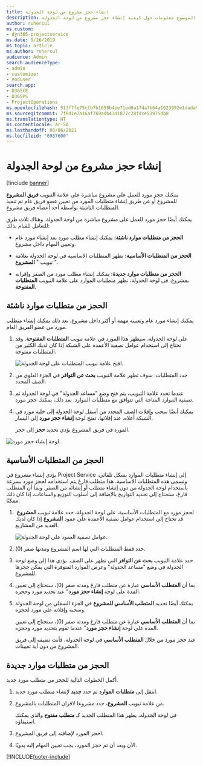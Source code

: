 ```yaml
---
title: إنشاء حجز مشروع من لوحة الجدولة
description: يقدم هذا الموضوع معلومات حول كيفية إنشاء حجز مشروع من لوحة الجدولة.
author: ruhercul
ms.custom:
- dyn365-projectservice
ms.date: 9/26/2019
ms.topic: article
ms.author: ruhercul
audience: Admin
search.audienceType:
- admin
- customizer
- enduser
search.app:
- D365CE
- D365PS
- ProjectOperations
ms.openlocfilehash: 513f7fe75cfb7b1658b4be71ed0a17da7b64a1023992e1dada9adca8f0dbf21e
ms.sourcegitcommit: 7f8d1e7a16af769adb43d1877c28fdce53975db8
ms.translationtype: HT
ms.contentlocale: ar-SA
ms.lasthandoff: 08/06/2021
ms.locfileid: "6987600"
---
```

# <a name="create-a-project-booking-from-the-schedule-board"></a>إنشاء حجز مشروع من لوحة الجدولة

[!include [banner](../includes/psa-now-project-operations.md)]

يمكنك حجز مورد للعمل على مشروع مباشرة على علامة التبويب **فريق المشروع** للمشروع أو عن طريق إنشاء متطلبات المورد من تعيين عضو فريق عام ثم تنفيذ المتطلبات الناشئة بواسطة أحد أعضاء فريق مشروع.

يمكنك أيضًا حجز مورد للعمل على مشروع مباشرة من لوحة الجدولة. وهناك ثلاث طرق للتعامل للقيام بذلك:

- **‏‫الحجز من متطلبات موارد ناشئة‬:** يمكنك إنشاء مطلب مورد بعد إنشاء مورد عام وتعيين المهام داخل مشروع.

- **الحجز من المتطلبات الأساسية‬:** تظهر المتطلبات الاساسية في لوحة الجدولة بعلامة تبويب " **المشروع** ". 

- **‏‫الحجز من متطلبات موارد جديدة‬:** يمكنك إنشاء مطلب مورد من الصفر وإقرانه بمشروع. في لوحة الجدولة، تظهر متطلبات الموارد على علامة التبويب **المتطلبات المفتوحة‬**.

## <a name="book-from-a-generated-resource-requirement"></a>الحجز من متطلبات موارد ناشئة

يمكنك إنشاء مورد عام وتعيينه مهمة أو أكثر داخل مشروع. بعد ذلك يمكنك إنشاء متطلب مورد من عضو الفريق العام. 

1.  على لوحة الجدولة، سيظهر هذا المورد في علامة تبويب **المتطلبات المفتوحة**. وقد تحتاج إلى استخدام عوامل تصفية الأعمدة على الشبكة إذا كان لديك الكثير من المتطلبات مفتوحة. 

    ![افتح علامة تبويب المتطلبات على لوحة الجدولة.](media/FAQ-Project-Booking-Schedule-Board-1.png "لقطة شاشة لجدول الحجوزات والتعيينات")

2. حدد المتطلبات. سوف تظهر علامة التبويب **بحث عن التوافر‬** في الجزء العلوي من الصف المحدد.
 
3. عندما تحدد علامة التبويب، يتم فتح وضع "مساعد الجدولة" في لوحة الجدولة ثم تصفية الموارد المتاحة التي تتوافق مع متطلبات الموارد. بعد ذلك، يمكنك حجز مورد.

4. يمكنك أيضًا سحب وإفلات الصف المحدد من أسفل لوحة الجدولة إلى خلية مورد في الشبكة أعلاه. عند إفلاتها، تفتح لوحة **إنشاء حجز مورد** إلى اليسار.

    يؤدي تحديد **حجز** إلى حجز‏‎ المورد في فريق المشروع.

![لوحة إنشاء حجز مورد.](media/FAQ-Project-Booking-Schedule-Board-6.png "")
 

## <a name="book-from-the-primary-requirement"></a>الحجز من المتطلبات الأساسية

يؤدي إنشاء مشروع في Project Service إلى إنشاء متطلبات الموارد بشكل تلقائي، وتسمى هذه المتطلبات الأساسية. هذا متطلب فارغ يتم استخدامه لحجز مورد بسرعة باستخدام لوحة الجدولة من دون إنشاء متطلب أو إنشائه من الصفر. وبما أن المتطلب فارغ، ستحتاج إلى تحديد التواريخ بالإضافة إلى أسلوب التوزيع والساعات، إذا كان ذلك ممكنًا. 

1. لحجز مورد مع المتطلبات الأساسية، على لوحة الجدولة، حدد علامة تبويب **المشروع**. قد تحتاج إلى استخدام عوامل تصفية الأعمدة على عمود **المشروع** إذا كان لديك العديد من المشاريع.

   ![عوامل تصفية العمود على لوحة الجدولة.](media/FAQ-Project-Booking-Schedule-Board-2.png "لقطة شاشة لجدول الحجوزات والتعيينات")

2. حدد فقط المتطلبات التي لها اسم المشروع ومدتها صفر (0).

3. حدد علامة التبويب **بحث عن التوافر‬** التي تظهر على الصف. يؤدي هذا إلى وضع لوحة الجدولة في وضع "مساعد الجدولة" وعرض الموارد المتوفرة التي يمكن حجزها للمشروع.

4. بما أن **المتطلب الأساسي** عبارة عن متطلب فارغ ومدته صفر (0)، ستحتاج إلى تعيين المدة على لوحة **إنشاء حجز مورد**" عند تحديد مورد وحجزه.

5. يمكنك أيضًا تحديد **المتطلب الأساسي للمشروع** في الجزء السفلي من لوحة الجدولة وسحبه وإفلاته على مورد لحجزه.
 
    بما أن **المتطلب الأساسي** عبارة عن متطلب فارغ ومدته صفر (0)، ستحتاج إلى تعيين المدة على لوحة **إنشاء حجز مورد**" عندما تقوم بتحديد مورد وحجزه.
 
    عند حجز مورد من خلال **المتطلب الأساسي** في لوحة الجدولة، فأنت تضيفه إلى فريق المشروع من دون أية تعيينات.
 
## <a name="book-from-a-new-resource-requirement"></a>الحجز من متطلبات موارد جديدة
أكمل الخطوات التالية للحجز من متطلب مورد جديد. 

1. انتقل إلى **متطلبات الموارد** ثم حدد **جديد** لإنشاء متطلب مورد جديد.

2. من علامة تبويب **المشروع**، حدد مشروعا لاقران المتطلبات بالمشروع.
 
    في لوحة الجدولة، يظهر هذا المتطلب الجديد كـ **متطلب مفتوح** والذي يمكنك استيفاؤه.

3. احجز المورد لإضافته إلى فريق المشروع.

4. الآن وبعد أن تم حجز المورد، يجب تعيين المهام إليه يدويًا.



[!INCLUDE[footer-include](../includes/footer-banner.md)]